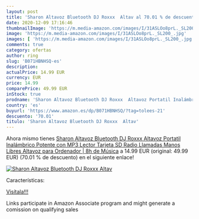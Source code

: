 ```yaml
---
layout: post
title: 'Sharon Altavoz Bluetooth DJ Roxxx  Altav al 70.01 % de descuento'
date: 2020-12-09 17:16:46
thumbnailImage: 'https://m.media-amazon.com/images/I/31ASLOo8prL._SL200_.jpg'
image: 'https://m.media-amazon.com/images/I/31ASLOo8prL._SL200_.jpg'
images: [ 'https://m.media-amazon.com/images/I/31ASLOo8prL._SL200_.jpg' ]
comments: true
category: ofertas
author: ring
slug: 'B071HBNHSQ-es'
description:
actualPrice: 14.99 EUR
currency: EUR
price: 14.99
comparePrice: 49.99 EUR
inStock: true
prodname: 'Sharon Altavoz Bluetooth DJ Roxxx  Altavoz Portatil Inalámbrico Potente con MP3  Lector Tarjeta SD  Radio  Llamadas Manos Libres  Altavoz para Ordenador | 8h de Música'
country: 'es'
buyurl: 'https://www.amazon.es/dp/B071HBNHSQ/?tag=tolees-21'
descuento: '70.01'
titulo: 'Sharon Altavoz Bluetooth DJ Roxxx  Altav'
---
```


Ahora mismo tienes [Sharon Altavoz Bluetooth DJ Roxxx  Altavoz Portatil Inalámbrico Potente con MP3  Lector Tarjeta SD  Radio  Llamadas Manos Libres  Altavoz para Ordenador | 8h de Música](https://www.amazon.es/dp/B071HBNHSQ/?tag=tolees-21) a 14.99 EUR (original: 49.99 EUR) (70.01 %  de descuento) en el siguiente enlace!

[![Sharon Altavoz Bluetooth DJ Roxxx  Altav](https://m.media-amazon.com/images/I/31ASLOo8prL._SL200_.jpg)](https://www.amazon.es/dp/B071HBNHSQ/?tag=tolees-21)

Características:


[Visítala!!!](https://www.amazon.es/dp/B071HBNHSQ/?tag=tolees-21)

Links participate in Amazon Associate program and might generate a comission on qualifying sales
